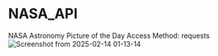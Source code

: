 # NASA_API

NASA Astronomy Picture of the Day
Access Method: requests
![Screenshot from 2025-02-14 01-13-14](https://github.com/user-attachments/assets/009bb4d5-05ee-4a7c-8356-ca005225b02c)
